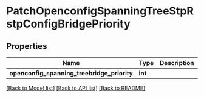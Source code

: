 # PatchOpenconfigSpanningTreeStpRstpConfigBridgePriority

## Properties
Name | Type | Description | Notes
------------ | ------------- | ------------- | -------------
**openconfig_spanning_treebridge_priority** | **int** |  | [optional] 

[[Back to Model list]](../README.md#documentation-for-models) [[Back to API list]](../README.md#documentation-for-api-endpoints) [[Back to README]](../README.md)


